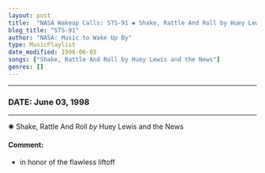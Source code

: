 ```yaml
---
layout: post
title:  "NASA Wakeup Calls: STS-91 ✺ Shake, Rattle And Roll by Huey Lewis and the News ✦ June 03, 1998"
blog_title: "STS-91"
author: "NASA: Music to Wake Up By"
type: MusicPlaylist
date_modified: 1998-06-03
songs: ["Shake, Rattle And Roll by Huey Lewis and the News"]
genres: []
---
```


----
### DATE: June 03, 1998
----
✺ Shake, Rattle And Roll *by* Huey Lewis and the News  

#### Comment:
* in honor of the flawless liftoff



<br/>
<center>
	<a target="_blank"
	   href="https://twitter.com/intent/tweet?hashtags=Space,NASA,Playlist,NASAWakeupCalls,SpaceProgram&text=🚀 {{ page.author}}, {{ page.title }}. {{ site.url }}{{ page.url }}&via=nasawakeupcalls"><i class="fab fa-twitter" title="Tweet this page" alt="Tweet this page" style="font-size: 1.3em;"></i></a>
	&nbsp; 	<i class="fas fa-user-astronaut" style="font-size: 1.5em;"></i> &nbsp;
    <a id="custom_amazon_link"
       type="amzn" search="#"
       category="popular music">
    <i class="fab fa-amazon" style="font-size: 1.3em;"></i></a>
</center>

<!-- Randomly resolve an individual entry from a song array -->
<script src="/assets/javascript/seedrandom.min.js"></script>
<script>
  var wake_me_up = ["Shake, Rattle And Roll by Huey Lewis and the News"];
  var prng = new Math.seedrandom();
  function randomSong() {
    song = wake_me_up[Math.floor(Math.random() * wake_me_up.length)];
    var amazon_link = document.getElementById("custom_amazon_link");
    amazon_link.setAttribute("search", song);
  }
  window.onload = randomSong();
</script>

